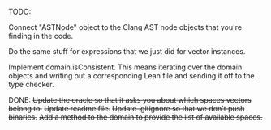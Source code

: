 TODO:


Connect "ASTNode" object to the Clang AST node objects that you're
finding in the code.

Do the same stuff for expressions that we just did for vector instances.

Implement domain.isConsistent. This means iterating over the domain objects and writing out a corresponding Lean file and sending it off to the type checker.


DONE:
~~Update the oracle so that it asks you about which spaces vectors belong to.~~
~~Update readme file.~~
~~Update .gitignore so that we don't push binaries.~~
~~Add a method to the domain to provide the list of available spaces.~~
